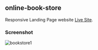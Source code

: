 ## online-book-store
Responsive Landing Page website [Live Site](https://sawdahoque234.github.io/online-book-store/).

### Screenshot


![bookstore1](https://user-images.githubusercontent.com/75621881/166066996-ff80b604-ab29-4695-a515-57d50d783ba0.png)
